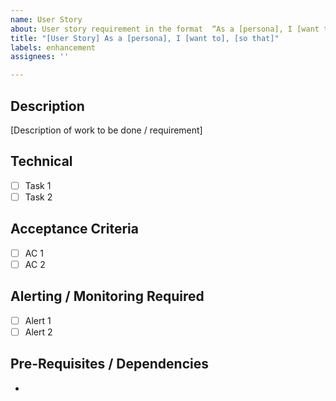```yaml
---
name: User Story
about: User story requirement in the format  “As a [persona], I [want to], [so that].”
title: "[User Story] As a [persona], I [want to], [so that]"
labels: enhancement
assignees: ''

---
```


## Description
[Description of work to be done / requirement]

## Technical
- [ ] Task 1
- [ ] Task 2

## Acceptance Criteria
- [ ] AC 1
- [ ] AC 2

## Alerting / Monitoring Required
- [ ] Alert 1
- [ ] Alert 2

## Pre-Requisites / Dependencies
-
